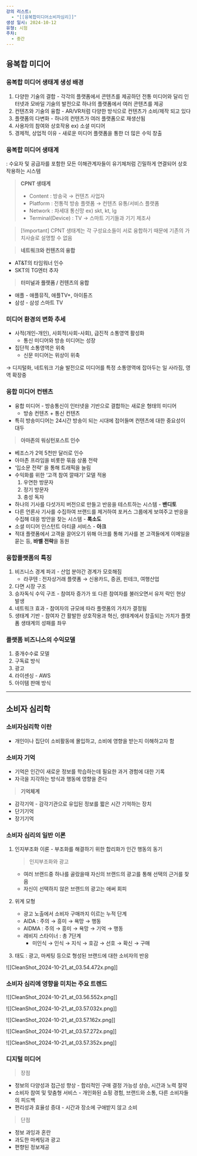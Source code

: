 ```yaml
---
강의 리스트:
  - "[[융복합미디어소비자심리]]"
생성 일시: 2024-10-12
유형: 시험
주차:
  - 중간
---
```

## 융복합 미디어

### 융복합 미디어 생태계 생성 배경

1. 다양한 기술의 결합 - 각각의 플랫폼에서 콘텐츠를 제공하던 전통 미디어와 달리 인터넷과 모바일 기술의 발전으로 하나의 플랫폼에서 여러 콘텐츠를 제공
2. 컨텐츠와 기술의 융합 - AR/VR처럼 다양한 방식으로 컨텐츠가 소비/제작 되고 있다
3. 플랫폼의 다변화 - 하나의 컨텐츠가 여러 플랫폼으로 재생산됨
4. 사용자의 참여와 상호작용 ex) 소셜 미디어
5. 경제적, 상업적 이유 - 새로운 미디어 플랫폼을 통한 더 많은 수익 창출

  

### 융복합 미디어 생태계

: 수요자 및 공급자를 포함한 모든 이해관계자들이 유기체처럼 긴밀하게 연결되어 상호작용하는 시스템

> **CPNT 생태계**
> 
> - Content : 방송국 → 컨텐츠 사업자
> - Platform : 전통적 방송 플랫폼 → 컨텐츠 유통/서비스 플랫폼
> - Network : 차세대 통신망 ex) skt, kt, lg
> - Terminal(Device) : TV → 스마트 기기들과 기기 제조사

> [!important] CPNT 생태계는 각 구성요소들이 서로 융합하기 때문에 기존의 가치사슬로 설명할 수 없음

  

> **네트워크와 컨텐츠의 융합**

- AT&T의 타임워너 인수
- SKT의 TG엔터 추자

  

> **터미널과 플랫폼 / 컨텐츠의 융합**

- 애플 - 애플뮤직, 애플TV+, 아이튠즈
- 삼성 - 삼성 스마트 TV

### 미디어 환경의 변화 추세

- 사적(개인-개인), 사회적(사회-사회), 급진적 소통영역 활성화
    - 통신 미디어와 방송 미디어는 성장
- 집단적 소통영역은 위축
    - 신문 미디어는 위상이 위축

→ 디지털화, 네트워크 기술 발전으로 미디어를 특정 소통영역에 잡아두는 일 사라짐, 영역 확장중

  

### 융합 미디어 컨텐츠

- 융합 미디어 - 방송통신이 인터넷을 기반으로 결합하는 새로운 형태의 미디어
    - 방송 컨텐츠 + 통신 컨텐츠
- 특히 방송미디어는 24시간 방송이 되는 시대에 접어들며 컨텐츠에 대한 중요성이 대두

> **아마존의 워싱턴포스트 인수**

- 베조스가 2억 5천만 달러로 인수
- 아마존 프라임을 비롯한 묶음 상품 전략
- ‘입소문 전략’ 을 통해 트래픽을 늘림
- 수익화를 위한 ‘고객 참여 깔때기’ 모델 적용
    1. 우연한 방문자
    2. 정기 방문자
    3. 충성 독자
- 하나의 기사를 다섯가지 버전으로 만들고 반응을 테스트하는 시스템 - **밴디토**
- 다른 언론사 기사를 수집하여 브랜드를 제거하여 포커스 그룹에게 보여주고 반응을 수집해 대응 방안을 찾는 시스템 - **록소도**
- 소셜 미디어 인스턴트 아티클 서비스 - **아크**
- 적대 플랫폼에서 고객을 끌어오기 위해 아크를 통해 기사를 본 고객들에게 이메일을 묻는 등, **바벨 전략**을 동원

  

### 융합플랫폼의 특징

1. 비즈니스 경계 파괴 - 산업 분야간 경계가 모호해짐
    - 라쿠텐 : 전자상거래 플랫폼 → 신용카드, 증권, 핀테크, 여행산업
2. 다면 시장 구조
3. 승자독식 수익 구조 - 참여자 증가가 또 다른 참여자를 불러오면서 유저 락인 현상 발생
4. 네트워크 효과 - 참여자의 규모에 따라 플랫폼의 가치가 결정됨
5. 생태계 기반 - 참여자 간 활발한 상호작용과 혁신, 생태계에서 창출되는 가치가 플랫폼 생태계의 성패를 좌우

  

### 플랫폼 비즈니스의 수익모델

1. 중개수수료 모델
2. 구독료 방식
3. 광고
4. 라이센싱 - AWS
5. 아이템 판매 방식

---

  

## 소비자 심리학

### 소비자심리학 이란

- 개인이나 집단이 소비활동에 몰입하고, 소비에 영향을 받는지 이해하고자 함

  

### 소비자 기억

- 기억은 인간이 새로운 정보를 학습하는데 필요한 과거 경험에 대한 기록
- 자극을 지각하는 방식과 행동에 영향을 준다

> **기억체계**

- 감각기억 - 감각기관으로 유입된 정보를 짧은 시간 기억하는 장치
- 단기기억
- 장기기억

  

### 소비자 심리의 일반 이론

1. 인지부조화 이론 - 부조화를 해결하기 위한 합리화가 인간 행동의 동기
    
    > 인지부조화와 광고
    
    - 여러 브랜드중 하나를 골랐을때 자신의 브랜드의 광고를 통해 선택의 근거를 찾음
    - 자신이 선택하지 않은 브랜드의 광고는 애써 회피
2. 위계 모형
    - 광고 노출에서 소비자 구매까지 이르는 누적 단계
    - AIDA : 주의 → 흥미 → 욕망 → 행동
    - AIDMA : 주의 → 흥미 → 욕망 → 기억 → 행동
    - 레비지 스타이너 : 총 7단계
        - 미인식 → 인식 → 지식 → 호감 → 선호 → 확신 → 구매
3. 태도 : 광고, 마케팅 등으로 형성된 브랜드에 대한 소비자의 반응

![[CleanShot_2024-10-21_at_03.54.472x.png]]

  

### 소비자 심리에 영향을 미치는 주요 트렌드

![[CleanShot_2024-10-21_at_03.56.552x.png]]

![[CleanShot_2024-10-21_at_03.57.032x.png]]

![[CleanShot_2024-10-21_at_03.57.162x.png]]

![[CleanShot_2024-10-21_at_03.57.272x.png]]

![[CleanShot_2024-10-21_at_03.57.352x.png]]

### 디지털 미디어

> 장점

- 정보의 다양성과 접근성 향상 - 합리적인 구매 결정 가능성 상승, 시간과 노력 절약
- 소비자 참여 및 맞춤형 서비스 - 개인화된 쇼핑 경험, 브랜드와 소통, 다른 소비자들의 피드백
- 편리성과 효율성 증대 - 시간과 장소에 구애받지 않고 소비

> 단점

- 정보 과잉과 혼란
- 과도한 마케팅과 광고
- 편향된 정보제공
